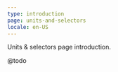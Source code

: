 ```yaml
---
type: introduction
page: units-and-selectors
locale: en-US
---
```

Units & selectors page introduction.

@todo